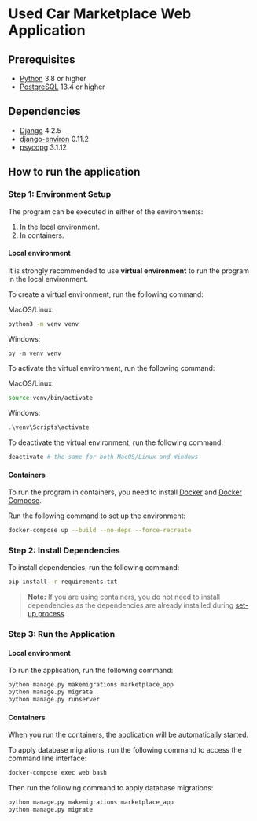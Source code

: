 # Used Car Marketplace Web Application

## Prerequisites

- [Python](https://www.python.org/downloads/) 3.8 or higher
- [PostgreSQL](https://www.postgresql.org/download/) 13.4 or higher

## Dependencies

- [Django](https://pypi.org/project/Django/) 4.2.5
- [django-environ](https://pypi.org/project/django-environ/) 0.11.2
- [psycopg](https://pypi.org/project/psycopg/) 3.1.12

## How to run the application

### Step 1: Environment Setup

The program can be executed in either of the environments:

1. In the local environment.
2. In containers.

#### Local environment

It is strongly recommended to use **virtual environment** to run the program in the local environment.

To create a virtual environment, run the following command:

MacOS/Linux:

```bash
python3 -m venv venv
```

Windows:

```powershell
py -m venv venv
```

To activate the virtual environment, run the following command:

MacOS/Linux:

```bash
source venv/bin/activate
```

Windows:

```powershell
.\venv\Scripts\activate
```

To deactivate the virtual environment, run the following command:

```bash
deactivate # the same for both MacOS/Linux and Windows
```

#### Containers

To run the program in containers, you need to install [Docker](https://docs.docker.com/get-docker/) and [Docker Compose](https://docs.docker.com/compose/install/).

Run the following command to set up the environment:

```bash
docker-compose up --build --no-deps --force-recreate
```

### Step 2: Install Dependencies

To install dependencies, run the following command:

```bash
pip install -r requirements.txt
```

> **Note:** If you are using containers, you do not need to install dependencies as the dependencies are already installed during [set-up process](#containers).

### Step 3: Run the Application

#### Local environment

To run the application, run the following command:

```bash
python manage.py makemigrations marketplace_app
python manage.py migrate
python manage.py runserver
```

#### Containers

When you run the containers, the application will be automatically started.

To apply database migrations, run the following command to access the command line interface:

```bash
docker-compose exec web bash
```

Then run the following command to apply database migrations:

```bash
python manage.py makemigrations marketplace_app
python manage.py migrate
```